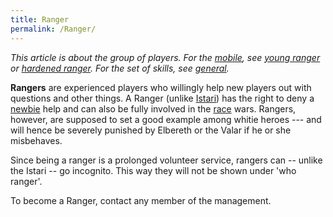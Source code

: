 ```yaml
---
title: Ranger
permalink: /Ranger/
---
```



*This article is about the group of players. For the
[mobile](mobile "wikilink"), see [young ranger](young_ranger "wikilink")
or [hardened ranger](hardened_ranger "wikilink"). For the set of skills,
see [general](general "wikilink").*

**Rangers** are experienced players who willingly help new players out
with questions and other things. A Ranger (unlike
[Istari](Istari "wikilink")) has the right to deny a
[newbie](newbie "wikilink") help and can also be fully involved in the
[race](race "wikilink") wars. Rangers, however, are supposed to set a
good example among whitie heroes --- and will hence be severely punished
by Elbereth or the Valar if he or she misbehaves.

Since being a ranger is a prolonged volunteer service, rangers can --
unlike the Istari -- go incognito. This way they will not be shown under
'who ranger'.

To become a Ranger, contact any member of the management.